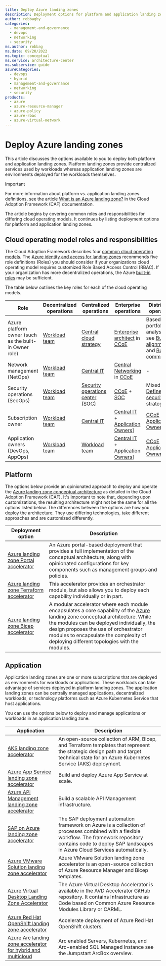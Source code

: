 ```yaml
---
title: Deploy Azure landing zones
description: Deployment options for platform and application landing zones in Azure.
author: robbagby
categories:
  - management-and-governance
  - devops
  - networking
  - security
ms.author: robbag
ms.date: 09/20/2022
ms.topic: conceptual
ms.service: architecture-center
ms.subservice: guide
azureCategories: 
  - devops
  - hybrid
  - management-and-governance
  - networking
  - security
products:
  - azure
  - azure-resource-manager
  - azure-policy
  - azure-rbac
  - azure-virtual-network
---
```


# Deploy Azure landing zones

This article discusses the options available to you to deploy both platform and application landing zones. Platform landing zones provide centralized services used by workloads whereas application landing zones are environments deployed for the workloads themselves.

> [!IMPORTANT]
> For more information about platform vs. application landing zones definitions, see the article [What is an Azure landing zone?](/azure/cloud-adoption-framework/ready/landing-zone/#platform-vs-application-landing-zones) in the Cloud Adoption Framework (CAF) documentation.

The article begins by covering common roles and responsibilities for differing cloud operating models. It continues by listing deployment options for platform and application landing zones.

## Cloud operating model roles and responsibilities

The Cloud Adoption Framework describes four [common cloud operating models](/azure/cloud-adoption-framework/operating-model/compare). The [Azure identity and access for landing zones](/azure/cloud-adoption-framework/ready/landing-zone/design-area/identity-access-landing-zones#rbac-recommendations) recommends five role definitions (Roles) you should consider if your organizations cloud operating model requires customized Role Based Access Control (RBAC). If your organization has more decentralized operations, the Azure [built-in roles](/azure/role-based-access-control/role-definitions-list) may be sufficient.

The table below outlines the key roles for each of the cloud operating models.

| Role | Decentralized operations | Centralized operations | Enterprise operations | Distributed operations |
| --- | --- | --- | --- | --- |
| Azure platform owner (such as the built-in Owner role) | [Workload team](/azure/cloud-adoption-framework/organize/cloud-adoption.md) | [Central cloud strategy](/azure/cloud-adoption-framework/organize/cloud-strategy.md) | [Enterprise architect](/azure/cloud-adoption-framework/organize/cloud-strategy) in [CCoE](/azure/cloud-adoption-framework/organize/cloud-center-of-excellence.md)  | Based on portfolio analysis - see [Business alignment](/azure/cloud-adoption-framework/manage/considerations/business-alignment) and [Business commitments](/azure/cloud-adoption-framework/manage/considerations/commitment.md) |
| Network management (NetOps) | [Workload team](/azure/cloud-adoption-framework/organize/cloud-adoption.md) | [Central IT](/azure/cloud-adoption-framework/organize/central-it.md) | [Central Networking](/azure/cloud-adoption-framework/organize/central-it) in [CCoE](/azure/cloud-adoption-framework/organize/cloud-center-of-excellence.md) | - |
| Security operations (SecOps) | [Workload team](/azure/cloud-adoption-framework/organize/cloud-adoption.md) | [Security operations center (SOC)](/azure/cloud-adoption-framework/organize/cloud-security-operations-center.md) | [CCoE](/azure/cloud-adoption-framework/organize/cloud-center-of-excellence.md) + [SOC](/azure/cloud-adoption-framework/organize/cloud-security-operations-center.md) | Mixed - see: [Define a security strategy](/azure/cloud-adoption-framework/strategy/define-security-strategy) |
| Subscription owner | [Workload team](/azure/cloud-adoption-framework/organize/cloud-adoption.md) | [Central IT](/azure/cloud-adoption-framework/organize/central-it.md) | [Central IT](/azure/cloud-adoption-framework/organize/central-it.md) + [Application Owners](/azure/cloud-adoption-framework/organize/central-it)] | [CCoE](/azure/cloud-adoption-framework/organize/cloud-center-of-excellence.md) + [Application Owners](/azure/cloud-adoption-framework/organize/central-it)] |
| Application owners (DevOps, AppOps) | [Workload team](/azure/cloud-adoption-framework/organize/cloud-adoption.md) | [Workload team](/azure/cloud-adoption-framework/organize/cloud-adoption.md) | [Central IT](/azure/cloud-adoption-framework/organize/central-it.md) + [Application Owners](/azure/cloud-adoption-framework/organize/central-it)] | [CCoE](/azure/cloud-adoption-framework/organize/cloud-center-of-excellence.md) + [Application Owners](/azure/cloud-adoption-framework/organize/central-it)] |

## Platform

The options below provide an opinionated approach to deploy and operate the [Azure landing zone conceptual architecture](/azure/cloud-adoption-framework/ready/landing-zone#azure-landing-zone-conceptual-architecture) as detailed in the Cloud Adoption Framework (CAF). It's important to note that, depending upon customizations, the resulting architecture might not be the same for all the options listed below. The differences between the options are how you deploy the architecture. They use differing technologies, take different approaches and are customized differently.

| Deployment option | Description |
| --- | ---|
| [Azure landing zone Portal accelerator](/azure/cloud-adoption-framework/ready/landing-zone/#azure-landing-zone-accelerator) | An Azure portal-based deployment that provides a full implementation of the conceptual architecture, along with opinionated configurations for key components such as management groups and policies. |
| [Azure landing zone Terraform accelerator](terraform/landing-zone-terraform.md) | This accelerator provides an orchestrator module, but also allows you to deploy each capability individually or in part. |
| [Azure landing zone Bicep accelerator](bicep/landing-zone-bicep.md)  | A modular accelerator where each module encapsulates a core capability of the [Azure landing zone conceptual architecture](/azure/cloud-adoption-framework/ready/landing-zone#azure-landing-zone-conceptual-architecture). While the modules can be deployed individually, the design proposes the use of orchestrator modules to encapsulate the complexity of deploying different topologies with the modules. |

## Application

Application landing zones are one or more subscriptions that are deployed as environments for workloads or applications. These workloads can take advantage of services deployed in platform landing zones. The application landing zones can be centrally managed applications, decentralized workloads, or technology platforms such as Azure Kubernetes Service that host applications.

You can use the options below to deploy and manage applications or workloads in an application landing zone.

| Application | Description |
| --- | --- |
| [AKS landing zone accelerator](/azure/cloud-adoption-framework/scenarios/app-platform/aks/landing-zone-accelerator) | An open-source collection of ARM, Bicep, and Terraform templates that represent the strategic design path and target technical state for an Azure Kubernetes Service (AKS) deployment. |
| [Azure App Service landing zone accelerator](/azure/cloud-adoption-framework/scenarios/app-platform/app-services/landing-zone-accelerator) | Build and deploy Azure App Service at scale. |
| [Azure API Management landing zone accelerator](/azure/cloud-adoption-framework/scenarios/app-platform/api-management/landing-zone-accelerator) | Build a scalable API Management infrastructure. |
| [SAP on Azure landing zone accelerator](/azure/cloud-adoption-framework/scenarios/sap/enterprise-scale-landing-zone) | The SAP deployment automation framework on Azure is a collection of processes combined with a flexible workflow. The framework repository contains code to deploy SAP landscapes in Azure Cloud Services automatically. |
| [Azure VMware Solution landing zone accelerator](/azure/cloud-adoption-framework/scenarios/azure-vmware/enterprise-scale-landing-zone) | Azure VMware Solution landing zone accelerator is an open-source collection of Azure Resource Manager and Bicep templates. |
| [Azure Virtual Desktop Landing Zone Accelerator](/azure/cloud-adoption-framework/scenarios/wvd/enterprise-scale-landing-zone) | The Azure Virtual Desktop Accelerator is available in the AVD Accelerator GitHub repository. It contains Infrastructure as Code based on Common Azure Resource Modules Library or CARML. |
| [Azure Red Hat OpenShift landing zone accelerator](/azure/cloud-adoption-framework/scenarios/app-platform/azure-red-hat-openshift/landing-zone-accelerator) | Accelerate deployment of Azure Red Hat OpenShift clusters. |
| [Azure Arc landing zone accelerator for hybrid and multicloud](/azure/cloud-adoption-framework/scenarios/hybrid/enterprise-scale-landing-zone) | Arc enabled Servers, Kubernetes, and Arc-enabled SQL Managed Instance see the Jumpstart ArcBox overview. |
